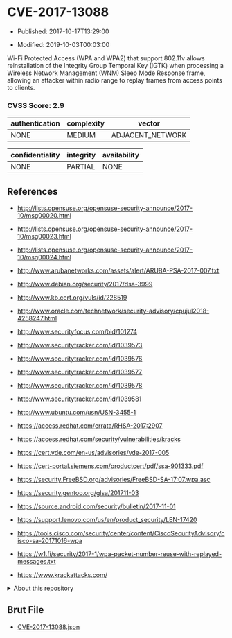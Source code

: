 # CVE-2017-13088

- Published: 2017-10-17T13:29:00

- Modified: 2019-10-03T00:03:00

Wi-Fi Protected Access (WPA and WPA2) that support 802.11v allows reinstallation of the Integrity Group Temporal Key (IGTK) when processing a Wireless Network Management (WNM) Sleep Mode Response frame, allowing an attacker within radio range to replay frames from access points to clients.

### CVSS Score: **2.9**

| authentication | complexity | vector |
| --- | --- | --- |
| NONE | MEDIUM | ADJACENT_NETWORK |

| confidentiality | integrity | availability |
| --- | --- | --- |
| NONE | PARTIAL | NONE |

## References

* http://lists.opensuse.org/opensuse-security-announce/2017-10/msg00020.html

* http://lists.opensuse.org/opensuse-security-announce/2017-10/msg00023.html

* http://lists.opensuse.org/opensuse-security-announce/2017-10/msg00024.html

* http://www.arubanetworks.com/assets/alert/ARUBA-PSA-2017-007.txt

* http://www.debian.org/security/2017/dsa-3999

* http://www.kb.cert.org/vuls/id/228519

* http://www.oracle.com/technetwork/security-advisory/cpujul2018-4258247.html

* http://www.securityfocus.com/bid/101274

* http://www.securitytracker.com/id/1039573

* http://www.securitytracker.com/id/1039576

* http://www.securitytracker.com/id/1039577

* http://www.securitytracker.com/id/1039578

* http://www.securitytracker.com/id/1039581

* http://www.ubuntu.com/usn/USN-3455-1

* https://access.redhat.com/errata/RHSA-2017:2907

* https://access.redhat.com/security/vulnerabilities/kracks

* https://cert.vde.com/en-us/advisories/vde-2017-005

* https://cert-portal.siemens.com/productcert/pdf/ssa-901333.pdf

* https://security.FreeBSD.org/advisories/FreeBSD-SA-17:07.wpa.asc

* https://security.gentoo.org/glsa/201711-03

* https://source.android.com/security/bulletin/2017-11-01

* https://support.lenovo.com/us/en/product_security/LEN-17420

* https://tools.cisco.com/security/center/content/CiscoSecurityAdvisory/cisco-sa-20171016-wpa

* https://w1.fi/security/2017-1/wpa-packet-number-reuse-with-replayed-messages.txt

* https://www.krackattacks.com/

<details>
<summary>About this repository</summary> 

  This repository is part of the project [Live Hack CVE](https://github.com/Live-Hack-CVE). Main website can be found [www.live-hack.org](https://www.live-hack.org) 
  
  Made by [Sn0wAlice](https://github.com/Sn0wAlice) for the people that care about security and need to have a feed of the latest CVEs. Hope you enjoy it, don't forget to star the repo and follow me on [Twitter](https://twitter.com/Sn0wAlice) and [Github](https://github.com/Sn0wAlice). And that is my [personnal website](https://www.alice-snow.me/)

  - [Home Page](https://github.com/Live-Hack-CVE)
  - [Framework](https://github.com/Live-Hack-CVE/cve-framework)
  - [CVE database](https://github.com/Live-Hack-CVE/full_database)
  - [Changelog](https://github.com/Live-Hack-CVE/Changelog)
</details>

## Brut File

* [CVE-2017-13088.json](https://raw.githubusercontent.com/Live-Hack-CVE/full_database/main/cves/2017/CVE-2017-13088.json)

